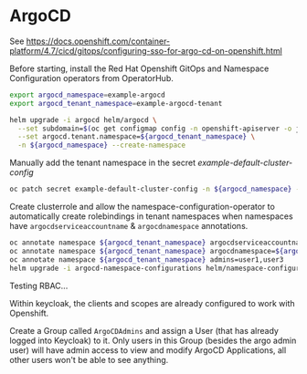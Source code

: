 # ArgoCD

See <https://docs.openshift.com/container-platform/4.7/cicd/gitops/configuring-sso-for-argo-cd-on-openshift.html>

Before starting, install the Red Hat Openshift GitOps and Namespace Configuration operators from OperatorHub.

```sh
export argocd_namespace=example-argocd
export argocd_tenant_namespace=example-argocd-tenant

helm upgrade -i argocd helm/argocd \
  --set subdomain=$(oc get configmap config -n openshift-apiserver -o jsonpath={.data.config\\.yaml} | jq -r .routingConfig.subdomain) \
  --set argocd.tenant.namespace=${argocd_tenant_namespace} \
  -n ${argocd_namespace} --create-namespace
```

Manually add the tenant namespace in the secret *example-default-cluster-config* 

```sh
oc patch secret example-default-cluster-config -n ${argocd_namespace} -p "{\"stringData\":{\"namespaces\":\"${argocd_namespace},${argocd_tenant_namespace}\"}}"
```

Create clusterrole and allow the namespace-configuration-operator to automatically create rolebindings in tenant namespaces when namespaces have `argocdserviceaccountname` & `argocdnamespace` annotations.

```sh
oc annotate namespace ${argocd_tenant_namespace} argocdserviceaccountname=${argocd_namespace}-application-controller
oc annotate namespace ${argocd_tenant_namespace} argocdnamespace=${argocd_namespace}
oc annotate namespace ${argocd_tenant_namespace} admins=user1,user3
helm upgrade -i argocd-namespace-configurations helm/namespace-configurations -n namespace-configuration-operator
```


Testing RBAC...

Within keycloak, the clients and scopes are already configured to work with Openshift. 

Create a Group called `ArgoCDAdmins` and assign a User (that has already logged into Keycloak) to it. Only users in this Group (besides the argo admin user) will have admin access to view and modify ArgoCD Applications, all other users won't be able to see anything.
